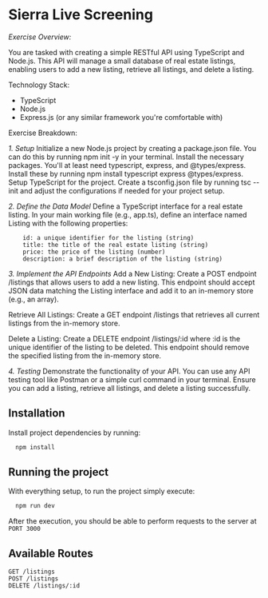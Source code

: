 # Sierra Live Screening

*Exercise Overview:*

You are tasked with creating a simple RESTful API using TypeScript and Node.js. This API will manage a small database of real estate listings, enabling users to add a new listing, retrieve all listings, and delete a listing.

Technology Stack:
 - TypeScript
 - Node.js
 - Express.js (or any similar framework you're comfortable with)

Exercise Breakdown:

*1. Setup*
Initialize a new Node.js project by creating a package.json file. You can do this by running npm init -y in your terminal.
Install the necessary packages. You'll at least need typescript, express, and @types/express. Install these by running npm install typescript express @types/express.
Setup TypeScript for the project. Create a tsconfig.json file by running tsc --init and adjust the configurations if needed for your project setup.

*2. Define the Data Model*
Define a TypeScript interface for a real estate listing. In your main working file (e.g., app.ts), define an interface named Listing with the following properties:

```
    id: a unique identifier for the listing (string)
    title: the title of the real estate listing (string)
    price: the price of the listing (number)
    description: a brief description of the listing (string)
```


*3. Implement the API Endpoints*
Add a New Listing:
Create a POST endpoint /listings that allows users to add a new listing. This endpoint should accept JSON data matching the Listing interface and add it to an in-memory store (e.g., an array).

Retrieve All Listings:
Create a GET endpoint /listings that retrieves all current listings from the in-memory store.

Delete a Listing:
Create a DELETE endpoint /listings/:id where :id is the unique identifier of the listing to be deleted. This endpoint should remove the specified listing from the in-memory store.

*4. Testing*
Demonstrate the functionality of your API. You can use any API testing tool like Postman or a simple curl command in your terminal. Ensure you can add a listing, retrieve all listings, and delete a listing successfully.


## Installation

Install project dependencies by running:

```bash
  npm install
```

## Running the project

With everything setup, to run the project simply execute:

```bash
  npm run dev
```

After the execution, you should be able to perform requests to the server at `PORT 3000`

## Available Routes

```
GET /listings
POST /listings
DELETE /listings/:id
```
